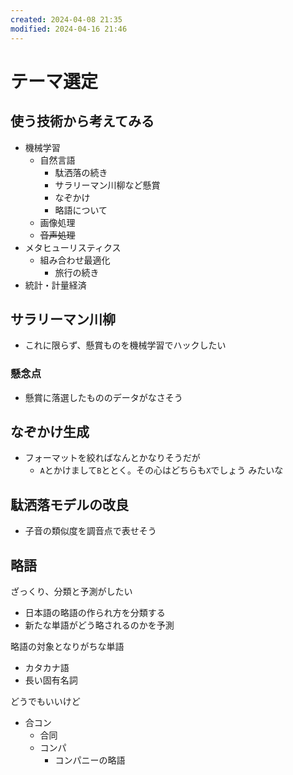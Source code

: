 ```yaml
---
created: 2024-04-08 21:35
modified: 2024-04-16 21:46
---
```


# テーマ選定

## 使う技術から考えてみる

- 機械学習
    - 自然言語
        - 駄洒落の続き
        - サラリーマン川柳など懸賞
        - なぞかけ
        - 略語について
    - 画像処理
    - ~~音声処理~~
- メタヒューリスティクス
    - 組み合わせ最適化
        - 旅行の続き
- 統計・計量経済

## サラリーマン川柳

- これに限らず、懸賞ものを機械学習でハックしたい

### 懸念点

- 懸賞に落選したもののデータがなさそう

## なぞかけ生成

- フォーマットを絞ればなんとかなりそうだが
    - `A`とかけまして`B`ととく。その心はどちらも`X`でしょう みたいな

## 駄洒落モデルの改良

- 子音の類似度を調音点で表せそう

## 略語

ざっくり、分類と予測がしたい

- 日本語の略語の作られ方を分類する
- 新たな単語がどう略されるのかを予測

略語の対象となりがちな単語

- カタカナ語
- 長い固有名詞

どうでもいいけど

- 合コン
    - 合同
    - コンパ
        - コンパニーの略語
